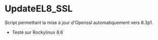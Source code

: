 # UpdateEL8_SSL
Script permettant la mise à jour d'Openssl automatiquement vers 8.3p1.
 - Testé sur Rockylinux 8.6

